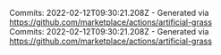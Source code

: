Commits: 2022-02-12T09:30:21.208Z - Generated via https://github.com/marketplace/actions/artificial-grass
<br>
Commits: 2022-02-12T09:30:21.208Z - Generated via https://github.com/marketplace/actions/artificial-grass
<br>
